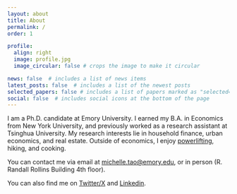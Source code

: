 ```yaml
---
layout: about
title: About
permalink: /
order: 1

profile:
  align: right
  image: profile.jpg
  image_circular: false # crops the image to make it circular

news: false  # includes a list of news items
latest_posts: false  # includes a list of the newest posts
selected_papers: false # includes a list of papers marked as "selected={true}"
social: false  # includes social icons at the bottom of the page
---
```


I am a Ph.D. candidate at Emory University. I earned my B.A. in Economics from New York University, and previously worked as a research assistant at Tsinghua University. My research interests lie in household finance, urban economics, and real estate. Outside of economics, I enjoy [powerlifting](https://www.openpowerlifting.org/u/michelletao), hiking, and cooking. 

You can contact me via email at [michelle.tao@emory.edu](michelle.tao@emory.edu), or in person (R. Randall Rollins Building 4th floor). 

You can also find me on [Twitter/X](https://twitter.com/TaoMichelle) and [Linkedin](https://www.linkedin.com/in/michellejtao/).
